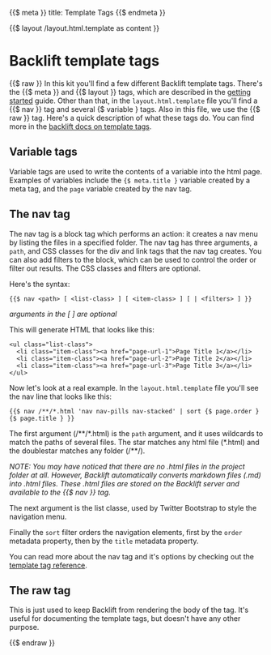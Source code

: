 {{$ meta }}
title: Template Tags
{{$ endmeta }}

{{$ layout /layout.html.template as content }}

# Backlift template tags

{{$ raw }}
In this kit you'll find a few different Backlift template tags. There's the {{$ meta }} and {{$ layout }} tags, which are described in the [getting started](/documents/gettingstarted.md) guide. Other than that, in the `layout.html.template` file you'll find a {{$ nav }} tag and several {$ variable } tags. Also in this file, we use the {{$ raw }} tag. Here's a quick description of what these tags do. You can find more in the [backlift docs on template tags](http://backlift.com/docs/templatetags).

## Variable tags

Variable tags are used to write the contents of a variable into the html page. Examples of variables include the `{$ meta.title }` variable created by a meta tag, and the `page` variable created by the nav tag.


## The nav tag

The nav tag is a block tag which performs an action: it creates a nav menu by listing the files in a specified folder. The nav tag has three arguments, a `path`, and CSS classes for the div and link tags that the nav tag creates. You can also add filters to the block, which can be used to control the order or filter out results. The CSS classes and filters are optional. 

Here's the syntax:

    {{$ nav <path> [ <list-class> ] [ <item-class> ] [ | <filters> ] }}

*arguments in the [ ] are optional*

This will generate HTML that looks like this:

    <ul class="list-class">
      <li class="item-class"><a href="page-url-1">Page Title 1</a></li>
      <li class="item-class"><a href="page-url-2">Page Title 2</a></li>
      <li class="item-class"><a href="page-url-3">Page Title 3</a></li>
	</ul>

Now let's look at a real example. In the `layout.html.template` file you'll see the nav line that looks like this:

	{{$ nav /**/*.html 'nav nav-pills nav-stacked' | sort {$ page.order } {$ page.title } }}

The first argument (/\*\*/\*.html) is the `path` argument, and it uses wildcards to match the paths of several files. The star matches any html file (\*.html) and the doublestar matches any folder (/\*\*/). 

*NOTE: You may have noticed that there are no .html files in the project folder at all. However, Backlift automatically converts markdown files (.md) into .html files. These .html files are stored on the Backlift server and available to the {{$ nav }} tag.*

The next argument is the list classe, used by Twitter Bootstrap to style the navigation menu. 

Finally the `sort` filter orders the navigation elements, first by the `order` metadata property, then by the `title` metadata property.

You can read more about the nav tag and it's options by checking out the [template tag reference](http://backlift.com/docs/templateref).


## The raw tag

This is just used to keep Backlift from rendering the body of the tag. It's useful for documenting the template tags, but doesn't have any other purpose.

{{$ endraw }}
